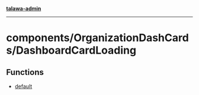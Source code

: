 [**talawa-admin**](../../../README.md)

***

# components/OrganizationDashCards/DashboardCardLoading

## Functions

- [default](functions/default.md)
